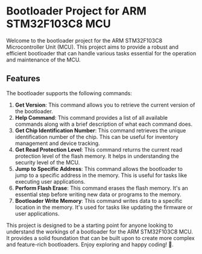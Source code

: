 # Bootloader Project for ARM STM32F103C8 MCU

Welcome to the bootloader project for the ARM STM32F103C8 Microcontroller Unit (MCU). This project aims to provide a robust and efficient bootloader that can handle various tasks essential for the operation and maintenance of the MCU.

## Features

The bootloader supports the following commands:

1. **Get Version**: This command allows you to retrieve the current version of the bootloader.
2. **Help Command**: This command provides a list of all available commands along with a brief description of what each command does.
3. **Get Chip Identification Number**: This command retrieves the unique identification number of the chip. This can be useful for inventory management and device tracking.
4. **Get Read Protection Level**: This command returns the current read protection level of the flash memory. It helps in understanding the security level of the MCU.
5. **Jump to Specific Address**: This command allows the bootloader to jump to a specific address in the memory. This is useful for tasks like executing user applications.
6. **Perform Flash Erase**: This command erases the flash memory. It's an essential step before writing new data or programs to the memory.
7. **Bootloader Write Memory**: This command writes data to a specific location in the memory. It's used for tasks like updating the firmware or user applications.

This project is designed to be a starting point for anyone looking to understand the workings of a bootloader for the ARM STM32F103C8 MCU. It provides a solid foundation that can be built upon to create more complex and feature-rich bootloaders. Enjoy exploring and happy coding! 🚀.

